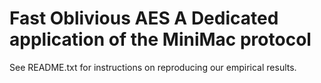 Fast Oblivious AES
A Dedicated application of the MiniMac protocol
============================================================

See README.txt for instructions on reproducing our empirical results.

